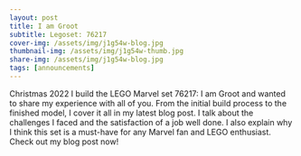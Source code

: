 ```yaml
---
layout: post
title: I am Groot
subtitle: Legoset: 76217
cover-img: /assets/img/j1g54w-blog.jpg
thumbnail-img: /assets/img/j1g54w-thumb.jpg
share-img: /assets/img/j1g54w-blog.jpg
tags: [announcements]
---
```

Christmas 2022 I build the LEGO Marvel set 76217: I am Groot and wanted to share my experience with all of you. From the initial build process to the finished model, I cover it all in my latest blog post. I talk about the challenges I faced and the satisfaction of a job well done. I also explain why I think this set is a must-have for any Marvel fan and LEGO enthusiast. Check out my blog post now!
